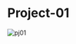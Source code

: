 # Project-01

![pj01](https://user-images.githubusercontent.com/120474799/216073576-96a6633d-9651-4510-bfa4-0ccf9958320d.png)
